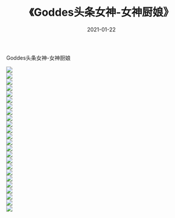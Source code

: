 ﻿---
layout: post
title:  《Goddes头条女神-女神厨娘》
date:   2021-01-22
img: http://img.660000.xyz/Sharelink/网络美图/2021/Goddes头条女神-女神厨娘/000.jpg
categories: [美女, 清纯, 唯美]
---

Goddes头条女神-女神厨娘

  ![](http://img.660000.xyz/Sharelink/网络美图/2021/Goddes头条女神-女神厨娘/001.jpg) <br> ![](http://img.660000.xyz/Sharelink/网络美图/2021/Goddes头条女神-女神厨娘/002.jpg) <br> ![](http://img.660000.xyz/Sharelink/网络美图/2021/Goddes头条女神-女神厨娘/003.jpg) <br> ![](http://img.660000.xyz/Sharelink/网络美图/2021/Goddes头条女神-女神厨娘/004.jpg) <br> ![](http://img.660000.xyz/Sharelink/网络美图/2021/Goddes头条女神-女神厨娘/005.jpg) <br> ![](http://img.660000.xyz/Sharelink/网络美图/2021/Goddes头条女神-女神厨娘/006.jpg) <br> ![](http://img.660000.xyz/Sharelink/网络美图/2021/Goddes头条女神-女神厨娘/007.jpg) <br> ![](http://img.660000.xyz/Sharelink/网络美图/2021/Goddes头条女神-女神厨娘/008.jpg) <br> ![](http://img.660000.xyz/Sharelink/网络美图/2021/Goddes头条女神-女神厨娘/009.jpg) <br> ![](http://img.660000.xyz/Sharelink/网络美图/2021/Goddes头条女神-女神厨娘/010.jpg) <br> ![](http://img.660000.xyz/Sharelink/网络美图/2021/Goddes头条女神-女神厨娘/011.jpg) <br> ![](http://img.660000.xyz/Sharelink/网络美图/2021/Goddes头条女神-女神厨娘/012.jpg) <br> ![](http://img.660000.xyz/Sharelink/网络美图/2021/Goddes头条女神-女神厨娘/013.jpg) <br> ![](http://img.660000.xyz/Sharelink/网络美图/2021/Goddes头条女神-女神厨娘/014.jpg) <br> ![](http://img.660000.xyz/Sharelink/网络美图/2021/Goddes头条女神-女神厨娘/015.jpg) <br> ![](http://img.660000.xyz/Sharelink/网络美图/2021/Goddes头条女神-女神厨娘/016.jpg) <br> ![](http://img.660000.xyz/Sharelink/网络美图/2021/Goddes头条女神-女神厨娘/017.jpg) <br> ![](http://img.660000.xyz/Sharelink/网络美图/2021/Goddes头条女神-女神厨娘/018.jpg) <br> ![](http://img.660000.xyz/Sharelink/网络美图/2021/Goddes头条女神-女神厨娘/019.jpg) <br> ![](http://img.660000.xyz/Sharelink/网络美图/2021/Goddes头条女神-女神厨娘/020.jpg) <br> ![](http://img.660000.xyz/Sharelink/网络美图/2021/Goddes头条女神-女神厨娘/021.jpg) <br> ![](http://img.660000.xyz/Sharelink/网络美图/2021/Goddes头条女神-女神厨娘/022.jpg) <br> ![](http://img.660000.xyz/Sharelink/网络美图/2021/Goddes头条女神-女神厨娘/023.jpg) <br> ![](http://img.660000.xyz/Sharelink/网络美图/2021/Goddes头条女神-女神厨娘/024.jpg) <br>